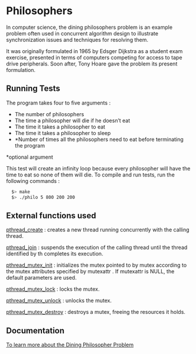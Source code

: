 # Philosophers

In computer science, the dining philosophers problem is an example problem often used in concurrent algorithm design to illustrate synchronization issues and techniques for resolving them.

It was originally formulated in 1965 by Edsger Dijkstra as a student exam exercise, presented in terms of computers competing for access to tape drive peripherals. Soon after, Tony Hoare gave the problem its present formulation.

## Running Tests

The program takes four to five arguments : 
- The number of philosophers
- The time a philosopher will die if he doesn’t eat
- The time it takes a philosopher to eat
- The time it takes a philosopher to sleep
- *Number of times all the philosophers need to eat before terminating the program

*optional argument

This test will create an infinity loop because every philosopher will have the time to eat so none of them will die.
To compile and run tests, run the following commands :

```bash
  $> make
  $> ./philo 5 800 200 200
```

## External functions used

[pthread_create](http://manpagesfr.free.fr/man/man3/pthread_create.3.html) : creates a new thread running concurrently with the calling thread.

[pthread_join](http://manpagesfr.free.fr/man/man3/pthread_join.3.html) : suspends the execution of the calling thread until the thread identified by th completes its execution.

[pthread_mutex_init](http://manpagesfr.free.fr/man/man3/pthread_mutex_init.3.html) : initializes the mutex pointed to by mutex according to the mutex attributes specified by mutexattr . If mutexattr is NULL, the default parameters are used.

[pthread_mutex_lock](http://manpagesfr.free.fr/man/man3/pthread_mutex_init.3.html) : locks the mutex.

[pthread_mutex_unlock](http://manpagesfr.free.fr/man/man3/pthread_mutex_init.3.html) : unlocks the mutex.

[pthread_mutex_destroy](http://manpagesfr.free.fr/man/man3/pthread_mutex_init.3.html) : destroys a mutex, freeing the resources it holds.

## Documentation

[To learn more about the Dining Philosopher Problem](https://medium.com/@ruinadd/philosophers-42-guide-the-dining-philosophers-problem-893a24bc0fe2)

